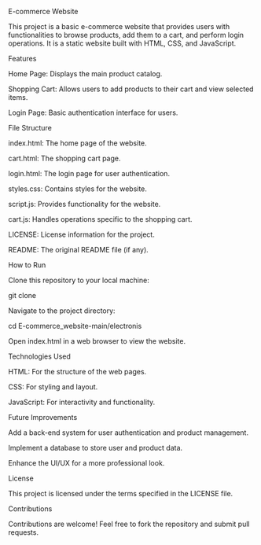 E-commerce Website

This project is a basic e-commerce website that provides users with functionalities to browse products, add them to a cart, and perform login operations. It is a static website built with HTML, CSS, and JavaScript.

Features

Home Page: Displays the main product catalog.

Shopping Cart: Allows users to add products to their cart and view selected items.

Login Page: Basic authentication interface for users.

File Structure

index.html: The home page of the website.

cart.html: The shopping cart page.

login.html: The login page for user authentication.

styles.css: Contains styles for the website.

script.js: Provides functionality for the website.

cart.js: Handles operations specific to the shopping cart.

LICENSE: License information for the project.

README: The original README file (if any).

How to Run

Clone this repository to your local machine:

git clone <repository-url>

Navigate to the project directory:

cd E-commerce_website-main/electronis

Open index.html in a web browser to view the website.

Technologies Used

HTML: For the structure of the web pages.

CSS: For styling and layout.

JavaScript: For interactivity and functionality.

Future Improvements

Add a back-end system for user authentication and product management.

Implement a database to store user and product data.

Enhance the UI/UX for a more professional look.

License

This project is licensed under the terms specified in the LICENSE file.

Contributions

Contributions are welcome! Feel free to fork the repository and submit pull requests.

